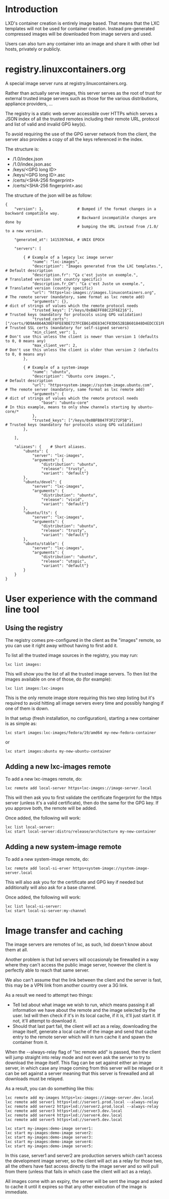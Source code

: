 # Introduction
LXD's container creation is entirely image based. That means that the
LXC templates will not be used for container creation. Instead
pre-generated compressed images will be downloaded from image servers
and used.

Users can also turn any container into an image and share it with other
lxd hosts, privately or publicly.

# registry.linuxcontainers.org
A special image server runs at registry.linuxcontainers.org.

Rather than actually serve images, this server serves as the root of
trust for external trusted image servers such as those for the various
distributions, appliance providers, ...

The registry is a static web server accessible over HTTPs which serves a
JSON index of all the trusted remotes including their remote URL,
protocol and list of valid and invalid GPG key(s).

To avoid requiring the use of the GPG server network from the client,
the server also provides a copy of all the keys referenced in the index.

The structure is:
 - /1.0/index.json
 - /1.0/index.json.asc
 - /keys/\<GPG long ID\>
 - /keys/\<GPG long ID\>.asc
 - /certs/\<SHA-256 fingerprint\>
 - /certs/\<SHA-256 fingerprint\>.asc

The structure of the json will be as follow:

    {
        "version": 1,               # Bumped if the format changes in a backward compatible way.
                                    # Backward incompatible changes are done by
                                    # bumping the URL instead from /1.0/ to a new version.

        "generated_at": 1415397644, # UNIX EPOCH

        "servers": [

            { # Example of a legacy lxc image server
                "name": "lxc-images",
                "description": "Images generated from the LXC templates.",                                      # Default description
                "description.fr": "Ça c'est juste un exemple.",                                                 # Translated version (not country specific)
                "description.fr_CH": "Ca c'est Juste un exemple.",                                              # Translated version (country specific)
                "url": "https+lxc-images://images.linuxcontainers.org",                                         # The remote server (mandatory, same format as lxc remote add)
                "arguments": {},                                                                                # dict of strings of values which the remote protocol needs
                "trusted_keys": ["/keys/0xBAEFF88C22F6E216"],                                                   # Trusted keys (mandatory for protocols using GPG validation)
                "trusted_certs": ["/certs/9D9A4864A30EF8FEE9DE727FCEB614DE834CF03D652B1B601848D4EDCCE1FB8B"],   # Trusted SSL certs (mandatory for self-signed servers)
                "min_client_ver": 1,                                                                            # Don't use this unless the client is newer than version 1 (defaults to 0, 0 means any)
                "max_client_ver": 2,                                                                            # Don't use this unless the client is older than version 2 (defaults to 0, 0 means any)
            },

            { # Example of a system-image
                "name": "ubuntu",
                "description": "Ubuntu core images.",                                                           # Default description
                "url": "https+system-image://system-image.ubuntu.com",                                          # The remote server (mandatory, same format as lxc remote add)
                "arguments": {                                                                                  # dict of strings of values which the remote protocol needs
                    "base": "ubuntu-core"                                                                       # In this example, means to only show channels starting by ubuntu-core/*
                },
                "trusted_keys": ["/keys/0x0BFB847F3F272F5B"],                                                   # Trusted keys (mandatory for protocols using GPG validation)
            },

        ],

        "aliases": {    # Short aliases.
            "ubuntu": {
                "server": "lxc-images",
                "arguments": {
                    "distribution": "ubuntu",
                    "release": "trusty",
                    "variant": "default"}
            },
            "ubuntu/devel": {
                "server": "lxc-images",
                "arguments": {
                    "distribution": "ubuntu",
                    "release": "vivid",
                    "variant": "default"}
            },
            "ubuntu/lts": {
                "server": "lxc-images",
                "arguments": {
                    "distribution": "ubuntu",
                    "release": "trusty",
                    "variant": "default"}
            },
            "ubuntu/stable": {
                "server": "lxc-images",
                "arguments": {
                    "distribution": "ubuntu",
                    "release": "utopic",
                    "variant": "default"}
            }
        }
    }


# User experience with the command line tool
## Using the registry
The registry comes pre-configured in the client as the "images" remote,
so you can use it right away without having to first add it.

To list all the trusted image sources in the registry, you may run:

    lxc list images:

This will show you the list of all the trusted image servers. To then
list the images available on one of those, do (for example):

    lxc list images:lxc-images


This is the only remote image store requiring this two step listing but
it's required to avoid hitting all image servers every time and possibly
hanging if one of them is down.


In that setup (fresh installation, no configuration), starting a new
container is as simple as:

    lxc start images:lxc-images/fedora/19/amd64 my-new-fedora-container

or

    lxc start images:ubuntu my-new-ubuntu-container

## Adding a new lxc-images remote
To add a new lxc-images remote, do:

    lxc remote add local-server https+lxc-images://image-server.local

This will then ask you to first validate the certificate fingerprint for
the https server (unless it's a valid certificate), then do the same for
the GPG key. If you approve both, the remote will be added.

Once added, the following will work:

    lxc list local-server:
    lxc start local-server:distro/release/architecture my-new-container


## Adding a new system-image remote
To add a new system-image remote, do:

    lxc remote add local-si-erver https+system-image://system-image-server.local

This will also ask you for the certificate and GPG key if needed but
additionally will also ask for a base channel.

Once added, the following will work:

    lxc list local-si-server:
    lxc start local-si-server:my-channel


# Image transfer and caching
The image servers are remotes of lxc, as such, lxd doesn't know about them at all.

Another problem is that lxd servers will occasionaly be firewalled in a
way where they can't access the public image server, however the client
is perfectly able to reach that same server.

We also can't assume that the link between the client and the server is
fast, this may be a VPN link from another country over a 3G link.

As a result we need to attempt two things:
 * Tell lxd about what image we wish to run, which means passing it all
   information we have about the remote and the image selected by the user.
   lxd will then check if it's in its local cache, if it is, it'll just
   start it. If not, it'll attempt to download it.
 * Should that last part fail, the client will act as a relay,
   downloading the image itself, generate a local cache of the image and
   send that cache entry to the remote server which will in turn cache it
   and spawn the container from it.

When the --always-relay flag of "lxc remote add" is passed, then the
client will jump straight into relay mode and not even ask the server to
try to download the image itself. This flag can be set against either an
image server, in which case any image coming from this server will be
relayed or it can be set against a server meaning that this server is
firewalled and all downloads must be relayed.

As a result, you can do something like this:

    lxc remote add my-images https+lxc-images://image-server.dev.local
    lxc remote add server1 https+lxd://server1.prod.local --always-relay
    lxc remote add server2 https+lxd://server2.prod.local --always-relay
    lxc remote add server3 https+lxd://server3.dev.local
    lxc remote add server4 https+lxd://server4.dev.local
    lxc remote add server5 https+lxd://server5.dev.local

    lxc start my-images:demo-image server1:
    lxc start my-images:demo-image server2:
    lxc start my-images:demo-image server3:
    lxc start my-images:demo-image server4:
    lxc start my-images:demo-image server5:

In this case, server1 and server2 are production servers which can't
access the development image server, so the client will act as a relay
for those two, all the others have fast access directly to the image
server and so will pull from there (unless that fails in which case the
client will act as a relay).


All images come with an expiry, the server will be sent the image and
asked to cache it until it expires so that any other execution of the
image is immediate.
